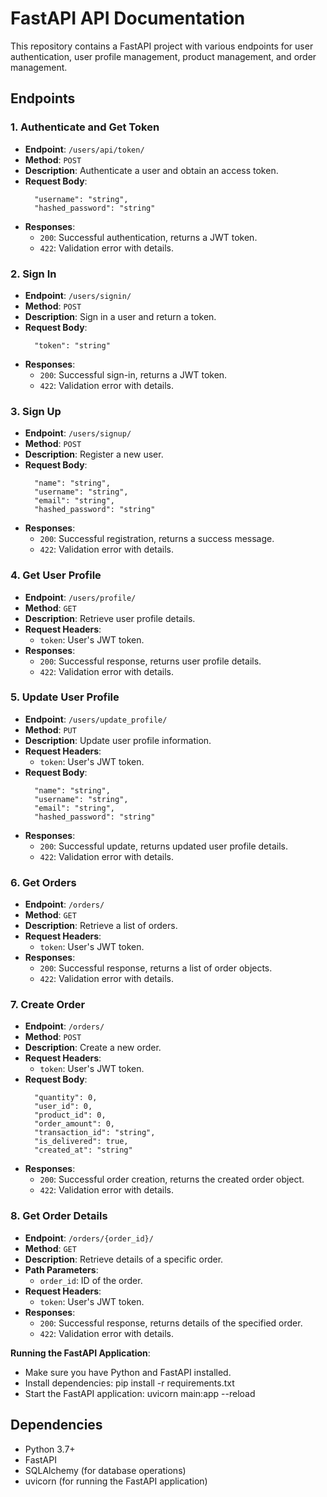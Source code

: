 # FastAPI API Documentation

This repository contains a FastAPI project with various endpoints for user authentication, user profile management, product management, and order management.

## Endpoints

### 1. Authenticate and Get Token

- **Endpoint**: `/users/api/token/`
- **Method**: `POST`
- **Description**: Authenticate a user and obtain an access token.
- **Request Body**:
  ```{
    "username": "string",
    "hashed_password": "string"
- **Responses**:
  - `200`: Successful authentication, returns a JWT token.
  - `422`: Validation error with details.

### 2. Sign In

- **Endpoint**: `/users/signin/`
- **Method**: `POST`
- **Description**: Sign in a user and return a token.
- **Request Body**:
  ```{
    "token": "string"
- **Responses**:
  - `200`: Successful sign-in, returns a JWT token.
  - `422`: Validation error with details.

### 3. Sign Up

- **Endpoint**: `/users/signup/`
- **Method**: `POST`
- **Description**: Register a new user.
- **Request Body**:
  ```
    "name": "string",
    "username": "string",
    "email": "string",
    "hashed_password": "string"
- **Responses**:
  - `200`: Successful registration, returns a success message.
  - `422`: Validation error with details.

### 4. Get User Profile

- **Endpoint**: `/users/profile/`
- **Method**: `GET`
- **Description**: Retrieve user profile details.
- **Request Headers**:
  - `token`: User's JWT token.
- **Responses**:
  - `200`: Successful response, returns user profile details.
  - `422`: Validation error with details.

### 5. Update User Profile

- **Endpoint**: `/users/update_profile/`
- **Method**: `PUT`
- **Description**: Update user profile information.
- **Request Headers**:
  - `token`: User's JWT token.
- **Request Body**:
  ```
    "name": "string",
    "username": "string",
    "email": "string",
    "hashed_password": "string"
- **Responses**:
  - `200`: Successful update, returns updated user profile details.
  - `422`: Validation error with details.

### 6. Get Orders

- **Endpoint**: `/orders/`
- **Method**: `GET`
- **Description**: Retrieve a list of orders.
- **Request Headers**:
  - `token`: User's JWT token.
- **Responses**:
  - `200`: Successful response, returns a list of order objects.
  - `422`: Validation error with details.

### 7. Create Order

- **Endpoint**: `/orders/`
- **Method**: `POST`
- **Description**: Create a new order.
- **Request Headers**:
  - `token`: User's JWT token.
- **Request Body**:
  ```
    "quantity": 0,
    "user_id": 0,
    "product_id": 0,
    "order_amount": 0,
    "transaction_id": "string",
    "is_delivered": true,
    "created_at": "string"
- **Responses**:
  - `200`: Successful order creation, returns the created order object.
  - `422`: Validation error with details.

### 8. Get Order Details

- **Endpoint**: `/orders/{order_id}/`
- **Method**: `GET`
- **Description**: Retrieve details of a specific order.
- **Path Parameters**:
  - `order_id`: ID of the order.
- **Request Headers**:
  - `token`: User's JWT token.
- **Responses**:
  - `200`: Successful response, returns details of the specified order.
  - `422`: Validation error with details.

**Running the FastAPI Application**:
   - Make sure you have Python and FastAPI installed.
   - Install dependencies:
     pip install -r requirements.txt
   - Start the FastAPI application:
     uvicorn main:app --reload

## Dependencies

- Python 3.7+
- FastAPI
- SQLAlchemy (for database operations)
- uvicorn (for running the FastAPI application)


